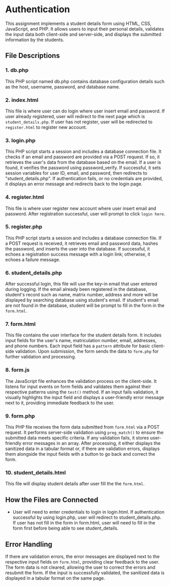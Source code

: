 # Authentication

This assignment implements a student details form using HTML, CSS, JavaScript, and PHP. It allows users to input their personal details, validates the input data both client-side and server-side, and displays the submitted information by the students.

## File Descriptions

### 1. db.php

This PHP script named db.php contains database configuration details such as the host, username, password, and database name.


### 2. index.html
This file is where user can do login where user insert email and password. If user already registered, user will redirect to the next page which is `student_details.php`. If user has not register, user will be redirected to `register.html` to register new account. 


### 3. login.php
This PHP script starts a session and includes a database connection file. It checks if an email and password are provided via a POST request. If so, it retrieves the user's data from the database based on the email. If a user is found, it verifies the password using password_verify. If successful, it sets session variables for user ID, email, and password, then redirects to "student_details.php". If authentication fails, or no credentials are provided, it displays an error message and redirects back to the login page.


### 4. register.html
This file is where user register new account where user insert email and password. After registration successful, user will prompt to click `login here`. 

### 5. register.php

This PHP script starts a session and includes a database connection file. If a POST request is received, it retrieves email and password data, hashes the password, and inserts the user into the database. If successful, it echoes a registration success message with a login link; otherwise, it echoes a failure message.

### 6. student_details.php

After successful login, this file will use the key-in email that user entered during logging. If the email already been registered in the database, student's record such as name, matrix number, address and more will be displayed by searching database using student's email. If student's email are not found in the database, student will be prompt to fill in the form in the `form.html`. 

### 7. form.html

This file contains the user interface for the student details form. It includes input fields for the user's name, matriculation number, email, addresses, and phone numbers. Each input field has a `pattern` attribute for basic client-side validation. Upon submission, the form sends the data to `form.php` for further validation and processing.

### 8. form.js

The JavaScript file enhances the validation process on the client-side. It listens for input events on form fields and validates them against their respective patterns using the `test()` method. If an input fails validation, it visually highlights the input field and displays a user-friendly error message next to it, providing immediate feedback to the user.

### 9. form.php

This PHP file receives the form data submitted from `form.html` via a POST request. It performs server-side validation using `preg_match()` to ensure the submitted data meets specific criteria. If any validation fails, it stores user-friendly error messages in an array. After processing, it either displays the sanitized data in a tabular format or, if there are validation errors, displays them alongside the input fields with a button to go back and correct the form.

### 10. student_details.html

This file will display student details after user fill the the `form.html`. 


## How the Files are Connected

- User will need to enter credentials to login in login.html. If authentication successful by using login.php, user will redirect to student_details.php. If user has not fill in the form in form.html, user will need to fill in the form first before being able to see student_details. 


## Error Handling

If there are validation errors, the error messages are displayed next to the respective input fields on `form.html`, providing clear feedback to the user. The form data is not cleared, allowing the user to correct the errors and resubmit the form. If the input is successfully validated, the sanitized data is displayed in a tabular format on the same page.
